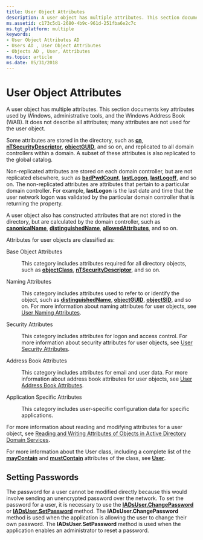 ```yaml
---
title: User Object Attributes
description: A user object has multiple attributes. This section documents key attributes used by Windows, administrative tools, and the Windows Address Book (WAB). It does not describe all attributes; many attributes are not used for the user object.
ms.assetid: c173c5d1-2680-4b9c-961d-251fba6e2c7c
ms.tgt_platform: multiple
keywords:
- User Object Attributes AD
- Users AD , User Object Attributes
- Objects AD , User, Attributes
ms.topic: article
ms.date: 05/31/2018
---
```


# User Object Attributes

A user object has multiple attributes. This section documents key attributes used by Windows, administrative tools, and the Windows Address Book (WAB). It does not describe all attributes; many attributes are not used for the user object.

Some attributes are stored in the directory, such as [**cn**](https://msdn.microsoft.com/library/ms675449), [**nTSecurityDescriptor**](https://msdn.microsoft.com/library/ms679006), [**objectGUID**](https://msdn.microsoft.com/library/ms679021), and so on, and replicated to all domain controllers within a domain. A subset of these attributes is also replicated to the global catalog.

Non-replicated attributes are stored on each domain controller, but are not replicated elsewhere, such as [**badPwdCount**](https://msdn.microsoft.com/library/ms675244), [**lastLogon**](https://msdn.microsoft.com/library/ms676823), [**lastLogoff**](https://msdn.microsoft.com/library/ms676822), and so on. The non-replicated attributes are attributes that pertain to a particular domain controller. For example, **lastLogon** is the last date and time that the user network logon was validated by the particular domain controller that is returning the property.

A user object also has constructed attributes that are not stored in the directory, but are calculated by the domain controller, such as [**canonicalName**](https://msdn.microsoft.com/library/ms675436), [**distinguishedName**](https://msdn.microsoft.com/library/ms675516), [**allowedAttributes**](https://msdn.microsoft.com/library/ms675217), and so on.

Attributes for user objects are classified as:

<dl> <dt>

<span id="Base_Object_Attributes"></span><span id="base_object_attributes"></span><span id="BASE_OBJECT_ATTRIBUTES"></span>Base Object Attributes
</dt> <dd>

This category includes attributes required for all directory objects, such as [**objectClass**](https://msdn.microsoft.com/library/ms679012), [**nTSecurityDescriptor**](https://msdn.microsoft.com/library/ms679006), and so on.

</dd> <dt>

<span id="Naming_Attributes"></span><span id="naming_attributes"></span><span id="NAMING_ATTRIBUTES"></span>Naming Attributes
</dt> <dd>

This category includes attributes used to refer to or identify the object, such as [**distinguishedName**](https://msdn.microsoft.com/library/ms675516), [**objectGUID**](https://msdn.microsoft.com/library/ms679021), [**objectSID**](https://msdn.microsoft.com/library/ms679024), and so on. For more information about naming attributes for user objects, see [User Naming Attributes](naming-properties.md).

</dd> <dt>

<span id="Security_Attributes"></span><span id="security_attributes"></span><span id="SECURITY_ATTRIBUTES"></span>Security Attributes
</dt> <dd>

This category includes attributes for logon and access control. For more information about security attributes for user objects, see [User Security Attributes](security-properties.md).

</dd> <dt>

<span id="Address_Book_Attributes"></span><span id="address_book_attributes"></span><span id="ADDRESS_BOOK_ATTRIBUTES"></span>Address Book Attributes
</dt> <dd>

This category includes attributes for email and user data. For more information about address book attributes for user objects, see [User Address Book Attributes](address-book-properties.md).

</dd> <dt>

<span id="Application_Specific_Attributes"></span><span id="application_specific_attributes"></span><span id="APPLICATION_SPECIFIC_ATTRIBUTES"></span>Application Specific Attributes
</dt> <dd>

This category includes user-specific configuration data for specific applications.

</dd> </dl>

For more information about reading and modifying attributes for a user object, see [Reading and Writing Attributes of Objects in Active Directory Domain Services](reading-and-writing-attributes-of-objects-in-active-directory-domain-services.md).

For more information about the User class, including a complete list of the [**mayContain**](https://msdn.microsoft.com/library/ms677072) and [**mustContain**](https://msdn.microsoft.com/library/ms678696) attributes of the class, see [**User**](https://msdn.microsoft.com/library/ms683980).

## Setting Passwords

The password for a user cannot be modified directly because this would involve sending an unencrypted password over the network. To set the password for a user, it is necessary to use the [**IADsUser.ChangePassword**](https://msdn.microsoft.com/library/aa746341) or [**IADsUser.SetPassword**](https://msdn.microsoft.com/library/aa746344) method. The **IADsUser.ChangePassword** method is used when the application is allowing the user to change their own password. The **IADsUser.SetPassword** method is used when the application enables an administrator to reset a password.

 

 




